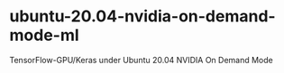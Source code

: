 # ubuntu-20.04-nvidia-on-demand-mode-ml
TensorFlow-GPU/Keras under Ubuntu 20.04 NVIDIA On Demand Mode
